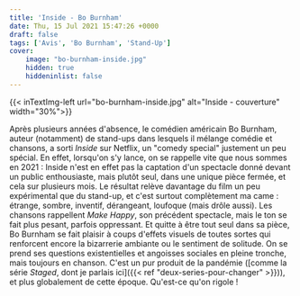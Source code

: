 ```yaml
---
title: 'Inside - Bo Burnham'
date: Thu, 15 Jul 2021 15:47:26 +0000
draft: false
tags: ['Avis', 'Bo Burnham', 'Stand-Up']
cover: 
    image: "bo-burnham-inside.jpg"
    hidden: true
    hiddeninlist: false
---
```


{{< inTextImg-left url="bo-burnham-inside.jpg" alt="Inside - couverture" width="30%">}} 

Après plusieurs années d'absence, le comédien américain Bo Burnham, auteur (notamment) de stand-ups dans lesquels il mélange comédie et chansons, a sorti _Inside_ sur Netflix, un "comedy special" justement un peu spécial. En effet, lorsqu'on s'y lance, on se rappelle vite que nous sommes en 2021 : Inside n'est en effet pas la captation d'un spectacle donné devant un public enthousiaste, mais plutôt seul, dans une unique pièce fermée, et cela sur plusieurs mois. Le résultat relève davantage du film un peu expérimental que du stand-up, et c'est surtout complètement ma came : étrange, sombre, inventif, dérangeant, loufoque (mais drôle aussi). Les chansons rappellent _Make Happy_, son précédent spectacle, mais le ton se fait plus pesant, parfois oppressant. Et quitte à être tout seul dans sa pièce, Bo Burnham se fait plaisir à coups d'effets visuels de toutes sortes qui renforcent encore la bizarrerie ambiante ou le sentiment de solitude. On se prend ses questions existentielles et angoisses sociales en pleine tronche, mais toujours en chanson. C'est un pur produit de la pandémie ([comme la série _Staged_, dont je parlais ici]({{< ref "deux-series-pour-changer" >}})), et plus globalement de cette époque. Qu'est-ce qu'on rigole !